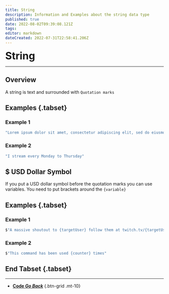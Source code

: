 ```yaml
---
title: String
description: Information and Examples about the string data type
published: true
date: 2022-08-02T09:39:08.121Z
tags: 
editor: markdown
dateCreated: 2022-07-31T22:58:41.206Z
---
```


<font size="+3" class="mdi mdi-format-quote-open primary--text"><b> String</b></font>

---

## Overview

A string is text and surrounded with `Quotation marks`

## Examples {.tabset}
### Example 1
```csharp
"Lorem ipsum dolor sit amet, consectetur adipiscing elit, sed do eiusmod tempor incididunt ut labore et dolore magna aliqua."
```
### Example 2
```csharp
"I stream every Monday to Thursday"
```

## $ USD Dollar Symbol

If you put a USD dollar symbol before the quotation marks you can use variables. You need to put brackets around the `{variable}`

## Examples {.tabset}
### Example 1
```csharp
$"A massive shoutout to {targetUser} follow them at twitch.tv/{targetUserName} they we're last playing {game}"
```
### Example 2
```csharp
$"This command has been used {counter} times"
```

## End Tabset {.tabset}

---

- [<i class="mdi mdi-chevron-left"></i> **Code *Go Back***](/en/Sub-Actions/Code)
{.btn-grid .mt-10}
